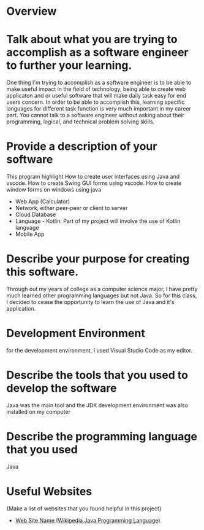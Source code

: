 # Overview

# Talk about what you are trying to accomplish as a software engineer to further your learning.
One thing I'm trying to accomplish as a software engineer is to be able to make useful impact in the field of technology, being able to create web applicaton and or useful
software that will make daily task easy for end users concern. In order to be able to accomplish this, learning specific languages for different task function
is very much important in my career part. You cannot talk to a software engineer without asking about their programming, logical, and technical problem solving skills.

# Provide a description of your software

This program highlight How to create user interfaces using Java and vscode. How to create Swing GUI forms using vscode. How to create window forms on windows using java

- Web App (Calculator)
- Network, either peer-peer or client to server
- Cloud Database
- Language - Kotlin: Part of my project will involve the use of Kotlin language
- Mobile App

# Describe your purpose for creating this software.

Through out my years of college as a computer science major, I have pretty much learned other programming languages but not Java. So for this class, I decided to cease the opportunity to learn the use of Java and it's application.


# Development Environment
for the development environment, I used Visual Studio Code as my editor.

# Describe the tools that you used to develop the software
Java was the main tool and the JDK development environment was also installed on my computer


# Describe the programming language that you used

Java

# Useful Websites

{Make a list of websites that you found helpful in this project}
* [Web Site Name (Wikipedia Java Programming Language)](https://en.wikipedia.org/wiki/Java_(programming_language))
